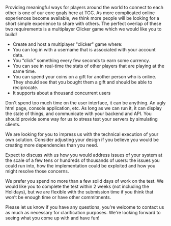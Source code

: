 Providing meaningful ways for players around the world to connect to each other is one of our core goals here at TGC. As more complicated online experiences become available, we think more people will be looking for a short simple experience to share with others. The perfect overlap of these two requirements is a multiplayer Clicker game which we would like you to build!

- Create and host a multiplayer "clicker" game where:
- You can log in with a username that is associated with your account data.
- You “click” something every few seconds to earn some currency.
- You can see in real-time the stats of other players that are playing at the same time.
- You can spend your coins on a gift for another person who is online. They should see that you bought them a gift and should be able to reciprocate.
- It supports about a thousand concurrent users

Don't spend too much time on the user interface, it can be anything. An ugly html page, console application, etc. As long as we can run it, it can display the state of things, and communicate with your backend and API. You should provide some way for us to stress test your servers by simulating clients.

We are looking for you to impress us with the technical execution of your own solution. Consider adjusting your design if you believe you would be creating more dependencies than you need.

Expect to discuss with us how you would address issues of your system at the scale of a few tens or hundreds of thousands of users: the issues you could run into, how the implementation could be exploited and how you might resolve those concerns.

We prefer you spend no more than a few solid days of work on the test.  We would like you to complete the test within 2 weeks (not including the Holidays), but we are flexible with the submission time if you think that won’t be enough time or have other commitments.

Please let us know if you have any questions, you're welcome to contact us as much as necessary for clarification purposes. We're looking forward to seeing what you come up with and have fun!